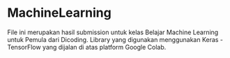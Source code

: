# MachineLearning
File ini merupakan hasil submission untuk kelas Belajar Machine Learning untuk Pemula dari Dicoding.
Library yang digunakan menggunakan Keras - TensorFlow yang dijalan di atas platform Google Colab.
